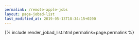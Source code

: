 ```yaml
---
permalink: /remote-apple-jobs
layout: page-jobad-list
last_modified_at: 2019-05-13T18:34:15+0200
---
```

{% include render_jobad_list.html permalink=page.permalink %}
